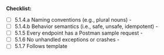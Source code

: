 **Checklist:**
* [ ] 5.1.4.a Naming conventions (e.g., plural nouns) -
* [ ] 5.1.4.b Behavior semantics (i.e., safe, unsafe, idempotent) -
* [ ] 5.1.5 Every endpoint has a Postman sample request -
* [ ] 5.1.6 No unhandled exceptions or crashes -
* [ ] 5.1.7 Follows template
